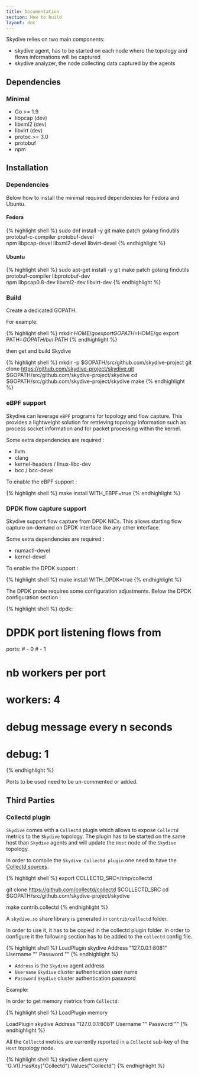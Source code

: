 ```yaml
---
title: Documentation
section: How to build
layout: doc
---
```


Skydive relies on two main components:

* skydive agent, has to be started on each node where the topology and flows
  informations will be captured
* skydive analyzer, the node collecting data captured by the agents

## Dependencies

### Minimal
* Go >= 1.9
* libpcap (dev)
* libxml2 (dev)
* libvirt (dev)
* protoc >= 3.0
* protobuf
* npm

## Installation

### Dependencies

Below how to install the minimal required dependencies for Fedora and Ubuntu.

#### Fedora

{% highlight shell %}
sudo dnf install -y git make patch golang findutils protobuf-c-compiler protobuf-devel \
  npm libpcap-devel libxml2-devel libvirt-devel
{% endhighlight %}

#### Ubuntu

{% highlight shell %}
sudo apt-get install -y git make patch golang findutils protobuf-compiler libprotobuf-dev \
  npm libpcap0.8-dev libxml2-dev libvirt-dev
{% endhighlight %}

### Build

Create a dedicated GOPATH.

For example:

{% highlight shell %}
mkdir $HOME/go
export GOPATH=$HOME/go
export PATH=$GOPATH/bin:$PATH
{% endhighlight %}

then get and build Skydive

{% highlight shell %}
mkdir -p $GOPATH/src/github.com/skydive-project
git clone https://github.com/skydive-project/skydive.git \
  $GOPATH/src/github.com/skydive-project/skydive
cd $GOPATH/src/github.com/skydive-project/skydive
make
{% endhighlight %}

### eBPF support

Skydive can leverage `eBPF` programs for topology and flow capture. This provides
a lightweight solution for retrieving topology information such as process socket information
and for packet processing within the kernel.

Some extra dependencies are required :
  * llvm
  * clang
  * kernel-headers / linux-libc-dev
  * bcc / bcc-devel

To enable the eBPF support :

{% highlight shell %}
make install WITH_EBPF=true
{% endhighlight %}

### DPDK flow capture support

Skydive support flow capture from DPDK NICs. This allows starting flow capture on-demand
on DPDK interface like any other interface.

Some extra dependencies are required :
  * numactl-devel
  * kernel-devel

To enable the DPDK support :

{% highlight shell %}
make install WITH_DPDK=true
{% endhighlight %}

The DPDK probe requires some configuration adjustments. Below the DPDK configuration
section :

{% highlight shell %}
dpdk:
  # DPDK port listening flows from
  ports:
    # - 0
    # - 1

  # nb workers per port
  # workers: 4

  # debug message every n seconds
  # debug: 1
{% endhighlight %}

Ports to be used need to be un-commented or added.

## Third Parties

### Collectd plugin

`Skydive` comes with a `Collectd` plugin which allows to expose `Collectd` metrics to the `Skydive` topology. The plugin has to be
started on the same host than `Skydive` agents and will update the `Host` node of the `Skydive` topology.

In order to compile the `Skydive Collectd plugin` one need to have the [Collectd sources](https://github.com/collectd/collectd).

{% highlight shell %}
export COLLECTD_SRC=/tmp/collectd

git clone https://github.com/collectd/collectd $COLLECTD_SRC
cd $GOPATH/src/github.com/skydive-project/skydive

make contrib.collectd
{% endhighlight %}

A `skydive.so` share library is generated in `contrib/collectd` folder.

In order to use it, it has to be copied in the collectd plugin folder. In order to configure it the following section
has to be added to the `collectd` config file.

{% highlight shell %}
LoadPlugin skydive
<Plugin skydive>
    Address "127.0.0.1:8081"
    Username ""
    Password ""
</Plugin>
{% endhighlight %}

* `Address` is the `Skydive` agent address
* `Username` `Skydive` cluster authentication user name
* `Password` `Skydive` cluster authentication password

Example:

In order to get memory metrics from `Collectd`:

{% highlight shell %}
LoadPlugin memory

LoadPlugin skydive
<Plugin skydive>
    Address "127.0.0.1:8081"
    Username ""
    Password ""
</Plugin>
{% endhighlight %}

All the `Collectd` metrics are currently reported in a `Collectd` sub-key of the `Host` topology node.

{% highlight shell %}
skydive client query 'G.V().HasKey("Collectd").Values("Collectd")
{% endhighlight %}